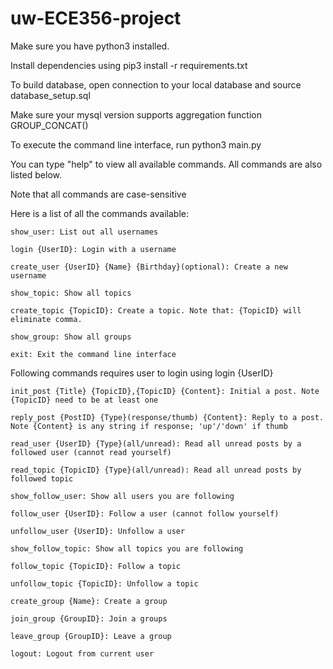 # uw-ECE356-project

Make sure you have python3 installed.

Install dependencies using pip3 install -r requirements.txt

To build database, open connection to your local database and source database_setup.sql

Make sure your mysql version supports aggregation function GROUP_CONCAT()

To execute the command line interface, run python3 main.py




You can type "help" to view all available commands. All commands are also listed below.

Note that all commands are case-sensitive


Here is a list of all the commands available:

    show_user: List out all usernames

    login {UserID}: Login with a username

    create_user {UserID} {Name} {Birthday}(optional): Create a new username

    show_topic: Show all topics
    
    create_topic {TopicID}: Create a topic. Note that: {TopicID} will eliminate comma.

    show_group: Show all groups

    exit: Exit the command line interface
    

Following commands requires user to login using login {UserID}

    init_post {Title} {TopicID},{TopicID} {Content}: Initial a post. Note {TopicID} need to be at least one

    reply_post {PostID} {Type}(response/thumb) {Content}: Reply to a post. Note {Content} is any string if response; 'up'/'down' if thumb

    read_user {UserID} {Type}(all/unread): Read all unread posts by a followed user (cannot read yourself)

    read_topic {TopicID} {Type}(all/unread): Read all unread posts by followed topic

    show_follow_user: Show all users you are following
    
    follow_user {UserID}: Follow a user (cannot follow yourself)

    unfollow_user {UserID}: Unfollow a user

    show_follow_topic: Show all topics you are following

    follow_topic {TopicID}: Follow a topic

    unfollow_topic {TopicID}: Unfollow a topic

    create_group {Name}: Create a group

    join_group {GroupID}: Join a groups

    leave_group {GroupID}: Leave a group

    logout: Logout from current user